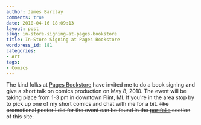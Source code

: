 ```yaml
---
author: James Barclay
comments: true
date: 2010-04-16 18:09:13
layout: post
slug: in-store-signing-at-pages-bookstore
title: In-Store Signing at Pages Bookstore
wordpress_id: 181
categories:
- Art
tags:
- Comics
---
```


The kind folks at [Pages Bookstore](http://maps.google.com/maps/place?cid=9976738330174778878&q=pages+bookstore&hl=en&cd=1&ei=TsLIS4qpOof2M7G64IEK&sll=37.0625,-95.677068&sspn=57.379893,85.869141&ie=UTF8&ll=60.630102,-138.691406&spn=0,0&z=4&iwloc=A) have invited me to do a book signing and give a short talk on comics production on May 8, 2010. The event will be taking place from 1-3 pm in downtown Flint, MI. If you're in the area stop by to pick up one of my short comics and chat with me for a bit. <strike>The promotional poster I did for the event can be found in the [portfolio](http://everythingisgray.com/portfolio/) section of this site.</strike>
